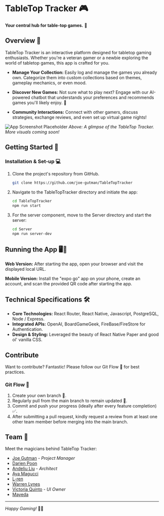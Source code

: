 # TableTop Tracker 🎮

**Your central hub for table-top games.** 🎲

## Overview 📝

TableTop Tracker is an interactive platform designed for tabletop gaming enthusiasts. Whether you're a veteran gamer or a newbie exploring the world of tabletop games, this app is crafted for you.

- **Manage Your Collection:** Easily log and manage the games you already own. Categorize them into custom collections based on themes, gameplay mechanics, or even mood.
  
- **Discover New Games:** Not sure what to play next? Engage with our AI-powered chatbot that understands your preferences and recommends games you'll likely enjoy. 🤖

- **Community Interactions:** Connect with other gamers, discuss strategies, exchange reviews, and even set up virtual game nights!

![App Screenshot Placeholder](./path_to_image.jpg)
*Above: A glimpse of the TableTop Tracker. More visuals coming soon!*

## Getting Started 🚀

### Installation & Set-up 💻

1. Clone the project's repository from GitHub.
    ```bash
    git clone https://github.com/joe-gutman/TableTopTracker
    ```

2. Navigate to the TableTopTracker directory and initiate the app:

    ```bash
    cd TableTopTracker
    npm run start
    ```
3. For the server component, move to the Server directory and start the server:
    ``` bash
    cd Server
    npm run server-dev
    ```
## Running the App 🖥️📱

**Web Version:** After starting the app, open your browser and visit the displayed local URL.

**Mobile Version:** Install the "expo go" app on your phone, create an account, and scan the provided QR code after starting the app.

## Technical Specifications 🛠️

- **Core Technologies:** React Router, React Native, Javascript, PostgreSQL, Node / Express.
- **Integrated APIs:** OpenAI, BoardGameGeek, FireBase/FireStore for Authentication.
- **Design & Styling:** Leveraged the beauty of React Native Paper and good ol' vanilla CSS.

## Contribute

Want to contribute? Fantastic! Please follow our Git Flow 🌊 for best practices.

### Git Flow 🌊

1. Create your own branch 🌿.
2. Regularly pull from the main branch to remain updated 🔄.
3. Commit and push your progress (ideally after every feature completion) ✅.
4. After submitting a pull request, kindly request a review from at least one other team member before merging into the main branch.

## Team 👥

Meet the magicians behind TableTop Tracker:

- [Joe Gutman](https://github.com/joe-gutman) - *Project Manager*
- [Darien Poon](https://github.com/darien-poon)
- [Andeliu Liu](https://github.com/andeliuliu) - *Architect*
- [Aya Magucci](https://github.com/ayamagucci)
- [L-ren](https://github.com/L-ren)
- [Warren Lynes](https://github.com/WarrenLynes)
- [Victoria Quinto](https://github.com/victoriajquinto) - *UI Owner*
- [Mayeda](https://github.com/mayedap)

---

*Happy Gaming!* 🎲👾
